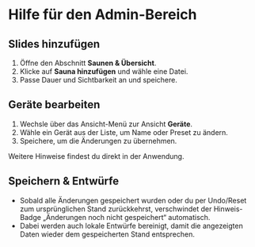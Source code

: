 # Hilfe für den Admin-Bereich

## Slides hinzufügen
1. Öffne den Abschnitt **Saunen & Übersicht**.
2. Klicke auf **Sauna hinzufügen** und wähle eine Datei.
3. Passe Dauer und Sichtbarkeit an und speichere.

## Geräte bearbeiten
1. Wechsle über das Ansicht-Menü zur Ansicht **Geräte**.
2. Wähle ein Gerät aus der Liste, um Name oder Preset zu ändern.
3. Speichere, um die Änderungen zu übernehmen.

Weitere Hinweise findest du direkt in der Anwendung.

## Speichern & Entwürfe
- Sobald alle Änderungen gespeichert wurden oder du per Undo/Reset zum ursprünglichen Stand zurückkehrst,
  verschwindet der Hinweis-Badge „Änderungen noch nicht gespeichert“ automatisch.
- Dabei werden auch lokale Entwürfe bereinigt, damit die angezeigten Daten wieder dem gespeicherten Stand entsprechen.
